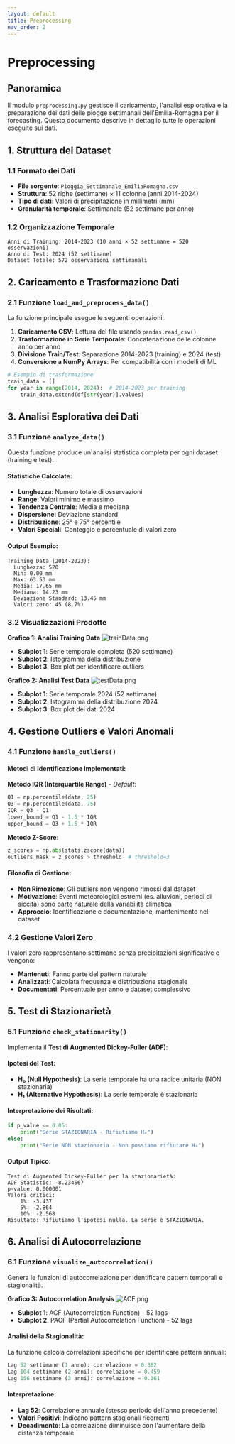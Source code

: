 ```yaml
---
layout: default
title: Preprocessing
nav_order: 2
---
```


# Preprocessing

## Panoramica

Il modulo `preprocessing.py` gestisce il caricamento, l'analisi esplorativa e la preparazione dei dati delle piogge settimanali dell'Emilia-Romagna per il forecasting. Questo documento descrive in dettaglio tutte le operazioni eseguite sui dati.

## 1. Struttura del Dataset

### 1.1 Formato dei Dati
- **File sorgente**: `Pioggia_Settimanale_EmiliaRomagna.csv`
- **Struttura**: 52 righe (settimane) × 11 colonne (anni 2014-2024)
- **Tipo di dati**: Valori di precipitazione in millimetri (mm)
- **Granularità temporale**: Settimanale (52 settimane per anno)

### 1.2 Organizzazione Temporale
```
Anni di Training: 2014-2023 (10 anni × 52 settimane = 520 osservazioni)
Anno di Test: 2024 (52 settimane)
Dataset Totale: 572 osservazioni settimanali
```

## 2. Caricamento e Trasformazione Dati

### 2.1 Funzione `load_and_preprocess_data()`

La funzione principale esegue le seguenti operazioni:

1. **Caricamento CSV**: Lettura del file usando `pandas.read_csv()`
2. **Trasformazione in Serie Temporale**: Concatenazione delle colonne anno per anno
3. **Divisione Train/Test**: Separazione 2014-2023 (training) e 2024 (test)
4. **Conversione a NumPy Arrays**: Per compatibilità con i modelli di ML

```python
# Esempio di trasformazione
train_data = []
for year in range(2014, 2024):  # 2014-2023 per training
    train_data.extend(df[str(year)].values)
```

## 3. Analisi Esplorativa dei Dati

### 3.1 Funzione `analyze_data()`

Questa funzione produce un'analisi statistica completa per ogni dataset (training e test).

#### Statistiche Calcolate:
- **Lunghezza**: Numero totale di osservazioni
- **Range**: Valori minimo e massimo
- **Tendenza Centrale**: Media e mediana
- **Dispersione**: Deviazione standard
- **Distribuzione**: 25° e 75° percentile
- **Valori Speciali**: Conteggio e percentuale di valori zero

#### Output Esempio:
```
Training Data (2014-2023):
  Lunghezza: 520
  Min: 0.00 mm
  Max: 63.53 mm
  Media: 17.65 mm
  Mediana: 14.23 mm
  Deviazione Standard: 13.45 mm
  Valori zero: 45 (8.7%)
```

### 3.2 Visualizzazioni Prodotte

**Grafico 1: Analisi Training Data** 
![trainData.png](img/trainDataAnalyze.png)


- **Subplot 1**: Serie temporale completa (520 settimane)
- **Subplot 2**: Istogramma della distribuzione
- **Subplot 3**: Box plot per identificare outliers

**Grafico 2: Analisi Test Data** 
![testData.png](img/testDataAnlyze.png)
- **Subplot 1**: Serie temporale 2024 (52 settimane)
- **Subplot 2**: Istogramma della distribuzione 2024
- **Subplot 3**: Box plot dei dati 2024

## 4. Gestione Outliers e Valori Anomali

### 4.1 Funzione `handle_outliers()`

#### Metodi di Identificazione Implementati:

**Metodo IQR (Interquartile Range)** - *Default*:
```python
Q1 = np.percentile(data, 25)
Q3 = np.percentile(data, 75)
IQR = Q3 - Q1
lower_bound = Q1 - 1.5 * IQR
upper_bound = Q3 + 1.5 * IQR
```

**Metodo Z-Score**:
```python
z_scores = np.abs(stats.zscore(data))
outliers_mask = z_scores > threshold  # threshold=3
```

#### Filosofia di Gestione:
- **Non Rimozione**: Gli outliers non vengono rimossi dal dataset
- **Motivazione**: Eventi meteorologici estremi (es. alluvioni, periodi di siccità) sono parte naturale della variabilità climatica
- **Approccio**: Identificazione e documentazione, mantenimento nel dataset

### 4.2 Gestione Valori Zero

I valori zero rappresentano settimane senza precipitazioni significative e vengono:
- **Mantenuti**: Fanno parte del pattern naturale
- **Analizzati**: Calcolata frequenza e distribuzione stagionale
- **Documentati**: Percentuale per anno e dataset complessivo

## 5. Test di Stazionarietà

### 5.1 Funzione `check_stationarity()`

Implementa il **Test di Augmented Dickey-Fuller (ADF)**:

#### Ipotesi del Test:
- **H₀ (Null Hypothesis)**: La serie temporale ha una radice unitaria (NON stazionaria)
- **H₁ (Alternative Hypothesis)**: La serie temporale è stazionaria

#### Interpretazione dei Risultati:
```python
if p_value <= 0.05:
    print("Serie STAZIONARIA - Rifiutiamo H₀")
else:
    print("Serie NON stazionaria - Non possiamo rifiutare H₀")
```

#### Output Tipico:
```
Test di Augmented Dickey-Fuller per la stazionarietà:
ADF Statistic: -8.234567
p-value: 0.000001
Valori critici:
    1%: -3.437
    5%: -2.864
    10%: -2.568
Risultato: Rifiutiamo l'ipotesi nulla. La serie è STAZIONARIA.
```

## 6. Analisi di Autocorrelazione

### 6.1 Funzione `visualize_autocorrelation()`

Genera le funzioni di autocorrelazione per identificare pattern temporali e stagionalità.

**Grafico 3: Autocorrelation Analysis**
![ACF.png](img/AcfAnalyze.png)
- **Subplot 1**: ACF (Autocorrelation Function) - 52 lags
- **Subplot 2**: PACF (Partial Autocorrelation Function) - 52 lags

#### Analisi della Stagionalità:
La funzione calcola correlazioni specifiche per identificare pattern annuali:

```python
Lag 52 settimane (1 anno): correlazione = 0.382
Lag 104 settimane (2 anni): correlazione = 0.459
Lag 156 settimane (3 anni): correlazione = 0.361
```

#### Interpretazione:
- **Lag 52**: Correlazione annuale (stesso periodo dell'anno precedente)
- **Valori Positivi**: Indicano pattern stagionali ricorrenti
- **Decadimento**: La correlazione diminuisce con l'aumentare della distanza temporale
